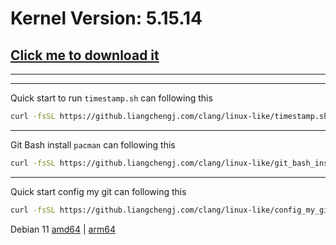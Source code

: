 # Kernel Version: 5.15.14

## [Click me to download it](https://cdn.kernel.org/pub/linux/kernel/v5.x/linux-5.15.14.tar.xz)

---

---

Quick start to run `timestamp.sh` can following this

```bash
curl -fsSL https://github.liangchengj.com/clang/linux-like/timestamp.sh | sh
```

---

Git Bash install `pacman` can following this

```bash
curl -fsSL https://github.liangchengj.com/clang/linux-like/git_bash_install_pacman.sh | sh
```

---

Quick start config my git can following this

```bash
curl -fsSL https://github.liangchengj.com/clang/linux-like/config_my_git.sh | sh
```

Debian 11 [amd64](https://cdimage.debian.org/debian-cd/current/amd64/iso-dvd/debian-11.5.0-amd64-DVD-1.iso) | [arm64](https://cdimage.debian.org/debian-cd/current/arm64/iso-dvd/debian-11.5.0-arm64-DVD-1.iso)
